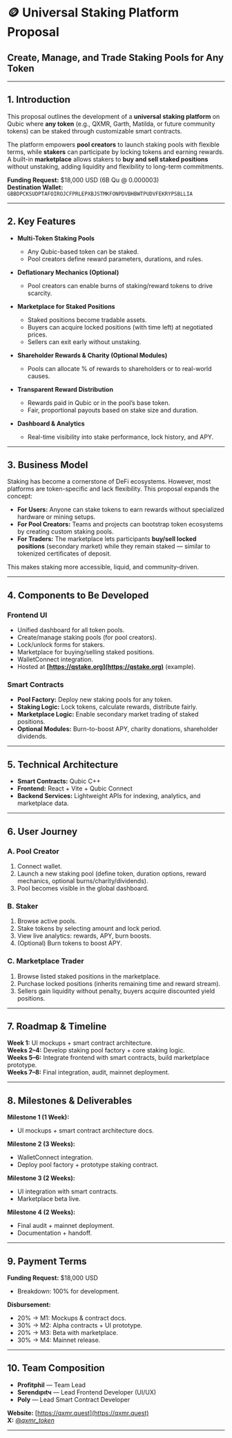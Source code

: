 # 🪙 Universal Staking Platform Proposal  
## Create, Manage, and Trade Staking Pools for Any Token  

---

## 1. Introduction  

This proposal outlines the development of a **universal staking platform** on Qubic where **any token** (e.g., QXMR, Garth, Matilda, or future community tokens) can be staked through customizable smart contracts.  

The platform empowers **pool creators** to launch staking pools with flexible terms, while **stakers** can participate by locking tokens and earning rewards. A built-in **marketplace** allows stakers to **buy and sell staked positions** without unstaking, adding liquidity and flexibility to long-term commitments.  

**Funding Request:** $18,000 USD (6B Qu @ 0.000003)  
**Destination Wallet:** `GBBDPCKSUDPTAFOIROJCFPRLEPXBJSTMKFONPDVBHBWTPUDVFEKRYPSBLLIA`  

---

## 2. Key Features  

- **Multi-Token Staking Pools**  
  - Any Qubic-based token can be staked.  
  - Pool creators define reward parameters, durations, and rules.  

- **Deflationary Mechanics (Optional)**  
  - Pool creators can enable burns of staking/reward tokens to drive scarcity.  

- **Marketplace for Staked Positions**  
  - Staked positions become tradable assets.  
  - Buyers can acquire locked positions (with time left) at negotiated prices.  
  - Sellers can exit early without unstaking.  

- **Shareholder Rewards & Charity (Optional Modules)**  
  - Pools can allocate % of rewards to shareholders or to real-world causes.  

- **Transparent Reward Distribution**  
  - Rewards paid in Qubic or in the pool’s base token.  
  - Fair, proportional payouts based on stake size and duration.  

- **Dashboard & Analytics**  
  - Real-time visibility into stake performance, lock history, and APY.  

---

## 3. Business Model  

Staking has become a cornerstone of DeFi ecosystems. However, most platforms are token-specific and lack flexibility. This proposal expands the concept:  

- **For Users:** Anyone can stake tokens to earn rewards without specialized hardware or mining setups.  
- **For Pool Creators:** Teams and projects can bootstrap token ecosystems by creating custom staking pools.  
- **For Traders:** The marketplace lets participants **buy/sell locked positions** (secondary market) while they remain staked — similar to tokenized certificates of deposit.  

This makes staking more accessible, liquid, and community-driven.  

---

## 4. Components to Be Developed  

### Frontend UI  
- Unified dashboard for all token pools.  
- Create/manage staking pools (for pool creators).  
- Lock/unlock forms for stakers.  
- Marketplace for buying/selling staked positions.  
- WalletConnect integration.  
- Hosted at **[https://qstake.org](https://qstake.org)** (example).  

### Smart Contracts  
- **Pool Factory:** Deploy new staking pools for any token.  
- **Staking Logic:** Lock tokens, calculate rewards, distribute fairly.  
- **Marketplace Logic:** Enable secondary market trading of staked positions.  
- **Optional Modules:** Burn-to-boost APY, charity donations, shareholder dividends.  

---

## 5. Technical Architecture  

- **Smart Contracts:** Qubic C++  
- **Frontend:** React + Vite + Qubic Connect  
- **Backend Services:** Lightweight APIs for indexing, analytics, and marketplace data.  

---

## 6. User Journey  

### A. Pool Creator  
1. Connect wallet.  
2. Launch a new staking pool (define token, duration options, reward mechanics, optional burns/charity/dividends).  
3. Pool becomes visible in the global dashboard.  

### B. Staker  
1. Browse active pools.  
2. Stake tokens by selecting amount and lock period.  
3. View live analytics: rewards, APY, burn boosts.  
4. (Optional) Burn tokens to boost APY.  

### C. Marketplace Trader  
1. Browse listed staked positions in the marketplace.  
2. Purchase locked positions (inherits remaining time and reward stream).  
3. Sellers gain liquidity without penalty, buyers acquire discounted yield positions.  

---

## 7. Roadmap & Timeline  

**Week 1:** UI mockups + smart contract architecture.  
**Weeks 2–4:** Develop staking pool factory + core staking logic.  
**Weeks 5–6:** Integrate frontend with smart contracts, build marketplace prototype.  
**Weeks 7–8:** Final integration, audit, mainnet deployment.  

---

## 8. Milestones & Deliverables  

**Milestone 1 (1 Week):**  
- UI mockups + smart contract architecture docs.  

**Milestone 2 (3 Weeks):**  
- WalletConnect integration.  
- Deploy pool factory + prototype staking contract.  

**Milestone 3 (2 Weeks):**  
- UI integration with smart contracts.  
- Marketplace beta live.  

**Milestone 4 (2 Weeks):**  
- Final audit + mainnet deployment.  
- Documentation + handoff.  

---

## 9. Payment Terms  

**Funding Request:** $18,000 USD  
- Breakdown: 100% for development.  

**Disbursement:**  
- 20% → M1: Mockups & contract docs.  
- 30% → M2: Alpha contracts + UI prototype.  
- 20% → M3: Beta with marketplace.  
- 30% → M4: Mainnet release.  

---

## 10. Team Composition  

- **Profitphil** — Team Lead  
- **Serendıpıtч** — Lead Frontend Developer (UI/UX)  
- **Poly** — Lead Smart Contract Developer  

**Website:** [https://qxmr.quest](https://qxmr.quest)  
**X:** [@_qxmr_token_](https://x.com/_qxmr_token_)  

---
